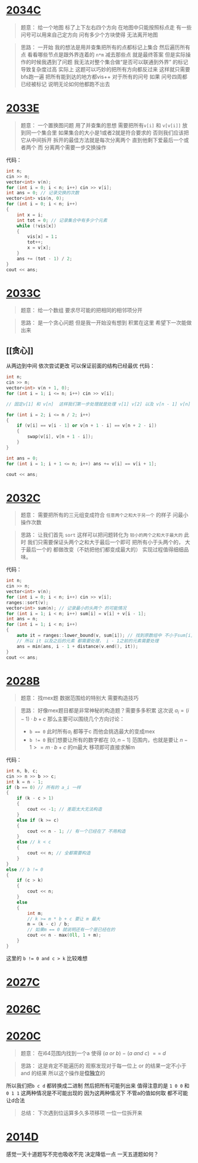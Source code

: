 # [2034C](https://codeforces.com/problemset/problem/2034/C)

> 题意：
> 给一个地图 标了上下左右四个方向 在地图中只能按照标点走 有一些问号可以用来自己定方向 问有多少个方块使得 无法离开地图

> 思路：
> 一开始 我的想法是用并查集把所有的点都标记上集合 然后遍历所有点 看看哪些节点是跟外界连着的 `n*m` 减去那些点 就是最终答案 但是实际操作的时候我遇到了问题 我无法对整个集合做“是否可以联通到外界” 的标记 导致复杂度过高
> 实际上 这题可以巧妙的把所有方向都反过来 这样就只需要bfs跑一遍 把所有能到达的地方都vis++ 对于所有的问号 如果 问号四周都已经被标记 说明无论如何他都跑不出去




 
# [2033E](https://codeforces.com/problemset/problem/2033/E)
> 题意：
> 一个置换图问题
> 用了并查集的思想 需要把所有`v[i]` 和 `v[v[i]]` 放到同一个集合里 如果集合的大小是1或者2就是符合要求的 否则我们应该把它从中间拆开 拆开的最佳方法就是每次分离两个 直到他剩下爱最后一个或者两个 而 分离两个需要一步交换操作

代码：
```cpp
int n;
cin >> n;
vector<int> v(n);
for (int i = 0; i < n; i++) cin >> v[i];
int ans = 0; // 记录交换的次数
vector<int> vis(n, 0);
for (int i = 0; i < n; i++)
{
	int x = i;
	int tot = 0; // 记录集合中有多少个元素
	while (!vis[x])
	{
		vis[x] = 1；
		tot++;
		x = v[x];
	}
	ans += (tot - 1) / 2;
}
cout << ans;
```
# [2033C](https://codeforces.com/problemset/problem/2033/C)
>题意：
>给一个数组 要求尽可能的把相同的相邻项分开

 >思路：
 >是一个贪心问题 但是我一开始没有想到 积累在这里 希望下一次能做出来

## [[贪心]]
从两边到中间 依次尝试更改 可以保证前面的结构已经最优
代码：
```cpp
int n;
cin >> n;
vector<int> v(n + 1, 0);
for (int i = 1; i <= n; i++) cin >> v[i];

// 固定v[1] 和 v[n]  这样我们第一步处理就是处理 v[1] v[2] 以及 v[n - 1] v[n] 之间的关系 不需要考虑他们之后的结构 达到贪心的目的

for (int i = 2; i <= n / 2; i++)
{
	if (v[i] == v[i - 1] or v[n + 1 - i] == v[n + 2 - i])
	{
		swap(v[i], v[n + 1 - i]);
	}
}

int ans = 0;
for (int i = 1; i + 1 <= n; i++) ans += v[i] == v[i + 1];

cout << ans;
```
# [2032C](https://codeforces.com/problemset/problem/2032/C)
> 题意：
> 需要把所有的三元组变成符合 `任意两个之和大于另一个` 的样子 问最小操作次数

> 思路：
> 让我们首先 `sort` 这样可以把问题转化为 `较小的两个之和大于最大的` 
> 此时 我们只需要保证头两个之和大于最后一个即可 把所有小于头两个的， 大于最后一个的 都做改变（不妨把他们都变成最大的）
> 实现过程值得细细品味。

代码：
```cpp
int n;
cin >> n;
vector<int> v(n);
for (int i = 0; i < n; i++) cin >> v[i];
ranges::sort(v);
vector<int> sum(n); // 记录最小的头两个 的可能情况
for (int i = 1; i < n; i++) sum[i] = v[i] + v[i - 1];
int ans = n;
for (int i = 1; i < n; i++)
{
	auto it = ranges::lower_bound(v, sum[i]); // 找到原数组中 不小于sum[i]的第一个位置
	// 所以 it 以及之后的元素 都需要处理， i - 1之前的元素需要处理
	ans = min(ans, i - 1 + distance(v.end(), it));
}
cout << ans;
```

# [2028B](https://codeforces.com/problemset/problem/2028/B)
> 题意：
> 找mex题 数据范围给的特别大 需要构造技巧

> 思路：
> 好像mex题目都是非常神秘的构造题？需要多多积累
> 这次说 $a_i = (i - 1) \cdot b + c$ 那么主要可以围绕几个方向讨论：
> - `b == 0` 此时所有$a_i$ 都等于c 而他会挑选最大的变成mex
> - `b != 0` 我们想要让所有的数字都在 $[0, n - 1]$ 范围内，也就是要让 $n - 1 >= m \cdot b + c$ 的m最大 移项即可直接求解m

代码：
```cpp
int n, b, c;
cin >> n >> b >> c;
int k = n - 1;
if (b == 0) // 所有的 a_i 一样
{
	if (k - c > 1)
	{
		cout << -1; // 差距太大无法构造
	}
	else if (k >= c)
	{
		cout << n - 1; // 有一个已经在了 不用构造
	}
	else // k < c
	{
		cout << n; // 全都需要构造
	}
}
else // b != 0
{
	if (c > k)
	{
		cout << n;
	}
	else
	{
		int m;
		// k >= m * b + c 要让 m 最大
		m = (k - c) / b;
		// 如果m == 0 就说明还有一个是已经在的 
		cout << n - max(0ll, 1 + m);
	}
}
```

这里的 `b != 0 and c > k` 比较难想
# [2027C](https://codeforces.com/problemset/problem/2027/C)

# [2026C](https://codeforces.com/problemset/problem/2026/C)

# [2020C](https://codeforces.com/problemset/problem/2020/C)

> 题意：
> 在i64范围内找到一个a 使得 $(a\ or\ b)\ -\ (a\ and\ c)\ ==\ d$  

>思路：
>这是肯定不能遍历的 观察发现对于每一位上 or 的结果一定不小于and 的结果
>所以这个操作是**位独立**的

所以我们把`b c d` 都转换成二进制 然后把所有可能列出来
值得注意的是 `1 0 0` 和 `0 1 1` 这两种情况是不可能出现的 
因为这两种情况下 不管a的值如何取 都不可能让d合法

> 总结：
> 下次遇到位运算多久多项移项 一位一位拆开来
# [2014D](https://codeforces.com/problemset/problem/2014/D)

感觉一天十道题写不完也吸收不完 决定降低一点 一天五道题如何？